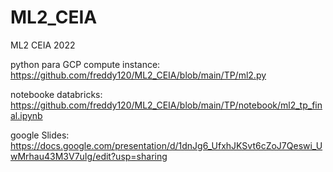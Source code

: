 # ML2_CEIA
ML2 CEIA 2022

python para GCP compute instance: https://github.com/freddy120/ML2_CEIA/blob/main/TP/ml2.py

notebooke databricks: https://github.com/freddy120/ML2_CEIA/blob/main/TP/notebook/ml2_tp_final.ipynb

google Slides: https://docs.google.com/presentation/d/1dnJg6_UfxhJKSvt6cZoJ7Qeswi_UwMrhau43M3V7uIg/edit?usp=sharing


